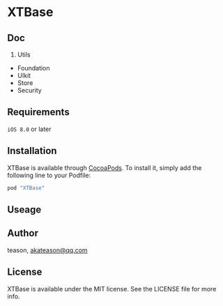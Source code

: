 # XTBase

## Doc
1. Utils

* Foundation
* UIkit                  
* Store
* Security

## Requirements

`iOS 8.0` or later

## Installation

XTBase is available through [CocoaPods](http://cocoapods.org). To install
it, simply add the following line to your Podfile:

```ruby
pod "XTBase"
```
## Useage

## Author

teason, akateason@qq.com

## License

XTBase is available under the MIT license. See the LICENSE file for more info.
